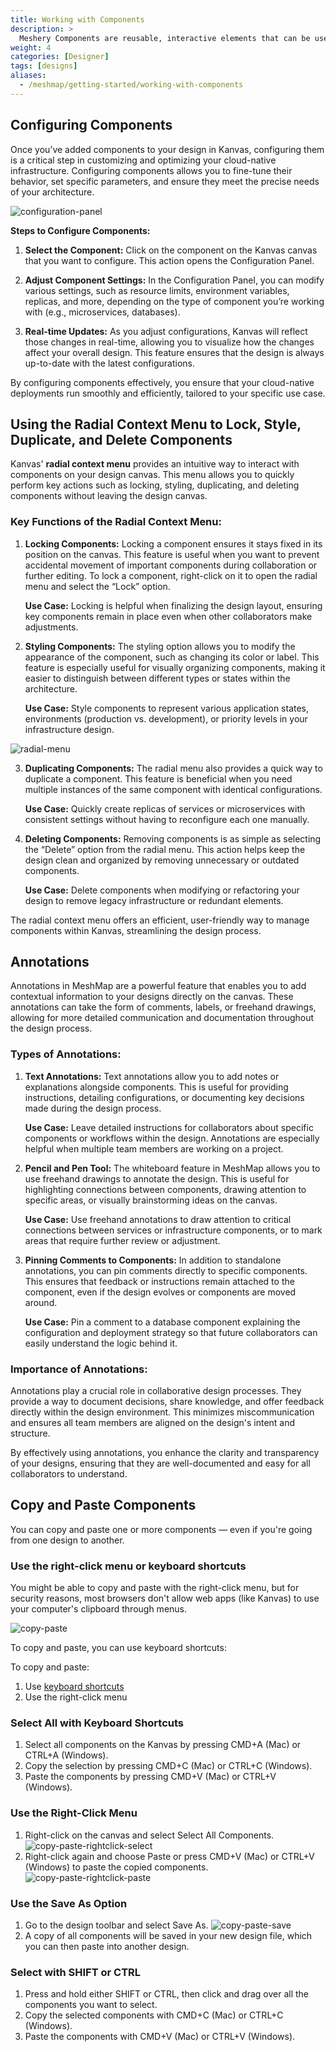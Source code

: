 ```yaml
---
title: Working with Components
description: >
  Meshery Components are reusable, interactive elements that can be used to build your Meshery designs. Learn how to work with components.
weight: 4
categories: [Designer]
tags: [designs]
aliases:
  - /meshmap/getting-started/working-with-components
---
```


## Configuring Components

Once you’ve added components to your design in Kanvas, configuring them is a critical step in customizing and optimizing your cloud-native infrastructure. Configuring components allows you to fine-tune their behavior, set specific parameters, and ensure they meet the precise needs of your architecture.

![configuration-panel](/kanvas/getting-started/images/working-with-components/configuration-panel.png)

**Steps to Configure Components:**

1. **Select the Component:** Click on the component on the Kanvas canvas that you want to configure. This action opens the Configuration Panel.

2. **Adjust Component Settings:** In the Configuration Panel, you can modify various settings, such as resource limits, environment variables, replicas, and more, depending on the type of component you’re working with (e.g., microservices, databases).

3. **Real-time Updates:** As you adjust configurations, Kanvas will reflect those changes in real-time, allowing you to visualize how the changes affect your overall design. This feature ensures that the design is always up-to-date with the latest configurations.

By configuring components effectively, you ensure that your cloud-native deployments run smoothly and efficiently, tailored to your specific use case.

## Using the Radial Context Menu to Lock, Style, Duplicate, and Delete Components

Kanvas' **radial context menu** provides an intuitive way to interact with components on your design canvas. This menu allows you to quickly perform key actions such as locking, styling, duplicating, and deleting components without leaving the design canvas.

### Key Functions of the Radial Context Menu:

1. **Locking Components:** Locking a component ensures it stays fixed in its position on the canvas. This feature is useful when you want to prevent accidental movement of important components during collaboration or further editing. To lock a component, right-click on it to open the radial menu and select the “Lock” option.

    **Use Case:** Locking is helpful when finalizing the design layout, ensuring key components remain in place even when other collaborators make adjustments.

2. **Styling Components:** The styling option allows you to modify the appearance of the component, such as changing its color or label. This feature is especially useful for visually organizing components, making it easier to distinguish between different types or states within the architecture.

    **Use Case:** Style components to represent various application states, environments (production vs. development), or priority levels in your infrastructure design.

![radial-menu](/kanvas/getting-started/images/working-with-components/radial-menu.png)

3. **Duplicating Components:** The radial menu also provides a quick way to duplicate a component. This feature is beneficial when you need multiple instances of the same component with identical configurations.

    **Use Case:** Quickly create replicas of services or microservices with consistent settings without having to reconfigure each one manually.

4. **Deleting Components:** Removing components is as simple as selecting the “Delete” option from the radial menu. This action helps keep the design clean and organized by removing unnecessary or outdated components.

    **Use Case:** Delete components when modifying or refactoring your design to remove legacy infrastructure or redundant elements.

The radial context menu offers an efficient, user-friendly way to manage components within Kanvas, streamlining the design process.

## Annotations

Annotations in MeshMap are a powerful feature that enables you to add contextual information to your designs directly on the canvas. These annotations can take the form of comments, labels, or freehand drawings, allowing for more detailed communication and documentation throughout the design process.

### Types of Annotations:

1. **Text Annotations:** Text annotations allow you to add notes or explanations alongside components. This is useful for providing instructions, detailing configurations, or documenting key decisions made during the design process.

    **Use Case:** Leave detailed instructions for collaborators about specific components or workflows within the design. Annotations are especially helpful when multiple team members are working on a project.

2. **Pencil and Pen Tool:** The whiteboard feature in MeshMap allows you to use freehand drawings to annotate the design. This is useful for highlighting connections between components, drawing attention to specific areas, or visually brainstorming ideas on the canvas.

    **Use Case:** Use freehand annotations to draw attention to critical connections between services or infrastructure components, or to mark areas that require further review or adjustment.

3. **Pinning Comments to Components:** In addition to standalone annotations, you can pin comments directly to specific components. This ensures that feedback or instructions remain attached to the component, even if the design evolves or components are moved around.

    **Use Case:** Pin a comment to a database component explaining the configuration and deployment strategy so that future collaborators can easily understand the logic behind it.

### Importance of Annotations:

Annotations play a crucial role in collaborative design processes. They provide a way to document decisions, share knowledge, and offer feedback directly within the design environment. This minimizes miscommunication and ensures all team members are aligned on the design's intent and structure.

By effectively using annotations, you enhance the clarity and transparency of your designs, ensuring that they are well-documented and easy for all collaborators to understand.

## Copy and Paste Components

You can copy and paste one or more components — even if you're going from one design to another.

### Use the right-click menu or keyboard shortcuts

You might be able to copy and paste with the right-click menu, but for security reasons, most browsers don't allow web apps (like Kanvas) to use your computer's clipboard through menus.

![copy-paste](/kanvas/getting-started/images/working-with-components/copy-paste.png)

To copy and paste, you can use keyboard shortcuts:

To copy and paste:

1. Use [keyboard shortcuts](/kanvas/reference/keyboard-shortcuts/)
1. Use the right-click menu

<!-- Image needed -->
### Select All with Keyboard Shortcuts

1. Select all components on the Kanvas by pressing CMD+A (Mac) or CTRL+A (Windows).
2. Copy the selection by pressing CMD+C (Mac) or CTRL+C (Windows).
3. Paste the components by pressing CMD+V (Mac) or CTRL+V (Windows).

### Use the Right-Click Menu

1. Right-click on the canvas and select Select All Components.
   ![copy-paste-rightclick-select](/kanvas/getting-started/images/working-with-components/copy-paste-rightclick-select.png)
2. Right-click again and choose Paste or press CMD+V (Mac) or CTRL+V (Windows) to paste the copied components.
   ![copy-paste-rightclick-paste](/kanvas/getting-started/images/working-with-components/copy-paste-rightclick-paste.png)

### Use the Save As Option

1. Go to the design toolbar and select Save As.
   ![copy-paste-save](/kanvas/getting-started/images/working-with-components/copy-paste-save.png)
2. A copy of all components will be saved in your new design file, which you can then paste into another design.


### Select with SHIFT or CTRL
1. Press and hold either SHIFT or CTRL, then click and drag over all the components you want to select.
2. Copy the selected components with CMD+C (Mac) or CTRL+C (Windows).
3. Paste the components with CMD+V (Mac) or CTRL+V (Windows).